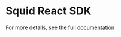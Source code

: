 # Squid React SDK

For more details, see [the full documentation](https://docs.squid.cloud/docs/development-tools/react-sdk)
